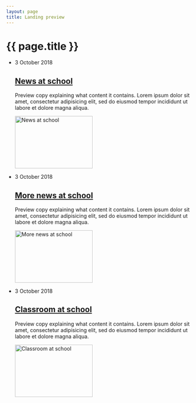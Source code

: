 ```yaml
---
layout: page
title: Landing preview
---
```


# {{ page.title }}

<div class="landing">
	<ul>
	  <li class="landing-preview">
	    <div class="landing-text">
	      <p class="meta">3 October 2018</p>
	      <h2 class="sub-section-heading"><a href="/examples/news">News at school</a></h2>
	      <p>Preview copy explaining what content it contains. Lorem ipsum dolor sit amet, consectetur adipisicing elit, sed do eiusmod
	      tempor incididunt ut labore et dolore magna aliqua.</p>
	    </div>
	    <div class="landing-img">
	      <img src="/public/images/news.jpg" alt="News at school" width="210" height="142">
	    </div>
	  </li>
	  <li class="landing-preview">
	    <div class="landing-text">
	      <p class="meta">3 October 2018</p>
	      <h2 class="sub-section-heading"><a href="#">More news at school</a></h2>
	      <p>Preview copy explaining what content it contains. Lorem ipsum dolor sit amet, consectetur adipisicing elit, sed do eiusmod
	      tempor incididunt ut labore et dolore magna aliqua.</p>
	    </div>
	    <div class="landing-img">
	      <img src="/public/images/news.jpg" alt="More news at school" width="210" height="142">
	    </div>
	  </li>
	  <li class="landing-preview">
	    <div class="landing-text">
	      <p class="meta">3 October 2018</p>
	      <h2 class="sub-section-heading"><a href="#">Classroom at school</a></h2>
	      <p>Preview copy explaining what content it contains. Lorem ipsum dolor sit amet, consectetur adipisicing elit, sed do eiusmod
	      tempor incididunt ut labore et dolore magna aliqua.</p>
	    </div>
	    <div class="landing-img">
	      <img src="/public/images/news.jpg" alt="Classroom at school" width="210" height="142">
	    </div>
	  </li>
	</ul>
</div>